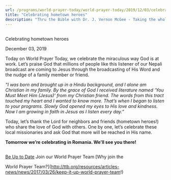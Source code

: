 ```yaml
---
url: /programs/world-prayer-today/world-prayer-today/2019/12/03/celebrating-hometown-heroes
title: "Celebrating hometown heroes"
description: "Thru the Bible with Dr. J. Vernon McGee - Taking the whole Word to the whole world"
---
```







## 
 Celebrating hometown heroes


December 03, 2019




Today on World Prayer Today, we celebrate the miraculous way God is at work. Let’s praise God that millions of people like this listener of our Nepali broadcast are coming to Jesus through the broadcasting of His Word and the nudge of a family member or friend.


*“I was born and brought up in a Hindu background, and I alone am Christian in my family. By the grace of God I received literature named ‘You Must Meet Him (Jesus)’ from my Christian friend. The words from this tract touched my heart and I wanted to know more. That’s when I began to listen to your programs. Slowly God opened my eyes to His love and kindness. Now I am growing in faith in Jesus as I listen every day.”*


Today, let’s thank the Lord for neighbors and friends (hometown heroes!) who share the love of God with others. One by one, let’s celebrate these local missionaries and ask God that more will be reached in His name.


**Tomorrow we’re celebrating in Romania. We’ll see you there!**







## 




[Be Up to Date](http://feeds.feedburner.com/WorldPrayerToday "World Prayer Today RSS Feed")
Join our World Prayer Team
[Why join the  

World Prayer Team?](http://ttb.org/resources/articles-news/news/2017/03/26/keep-it-up-world-prayer-team!)




